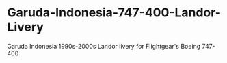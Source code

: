 # Garuda-Indonesia-747-400-Landor-Livery
Garuda Indonesia 1990s-2000s Landor livery for Flightgear's Boeing 747-400 
